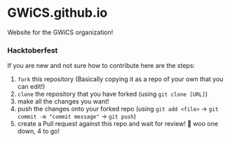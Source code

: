 # GWiCS.github.io
Website for the GWiCS organization!

### Hacktoberfest

If you are new and not sure how to contribute here are the steps: 
1. `fork` this repository (Basically copying it as a repo of your own that you can edit!)
2. `clone` the repository that you have forked (using `git clone [URL]`)
3. make all the changes you want! 
4. push the changes onto your forked repo (using `git add <file>` -> `git commit -m "commit message"` -> `git push`)
5. create a Pull request against this repo and wait for review! 
🎉 woo one down, 4 to go! 
